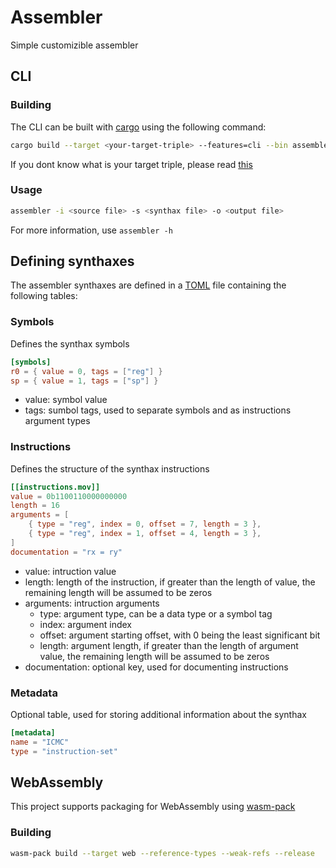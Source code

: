 # Assembler
Simple customizible assembler

## CLI
### Building
The CLI can be built with [cargo](https://www.rust-lang.org/tools/install) using the following command:
```sh
cargo build --target <your-target-triple> --features=cli --bin assembler
```
If you dont know what is your target triple, please read [this](https://doc.rust-lang.org/cargo/appendix/glossary.html#target)

### Usage
```sh 
assembler -i <source file> -s <synthax file> -o <output file>
```
For more information, use `assembler -h`

## Defining synthaxes
The assembler synthaxes are defined in a [TOML](https://toml.io/) file containing the following tables:

### Symbols
Defines the synthax symbols
```toml
[symbols]
r0 = { value = 0, tags = ["reg"] }
sp = { value = 1, tags = ["sp"] }
```
- value: symbol value
- tags: sumbol tags, used to separate symbols and as instructions argument types

### Instructions
Defines the structure of the synthax instructions
```toml
[[instructions.mov]]
value = 0b1100110000000000
length = 16
arguments = [
    { type = "reg", index = 0, offset = 7, length = 3 },
    { type = "reg", index = 1, offset = 4, length = 3 },
]
documentation = "rx = ry"
```
- value: intruction value
- length: length of the instruction, if greater than the length of value, the remaining length will be assumed to be zeros
- arguments: intruction arguments
  - type: argument type, can be a data type or a symbol tag
  - index: argument index
  - offset: argument starting offset, with 0 being the least significant bit
  - length: argument length, if greater than the length of argument value, the remaining length will be assumed to be zeros
- documentation: optional key, used for documenting instructions

### Metadata
Optional table, used for storing additional information about the synthax
```toml
[metadata]
name = "ICMC"
type = "instruction-set"
```
## WebAssembly
This project supports packaging for WebAssembly using [wasm-pack](https://github.com/rustwasm/wasm-pack)

### Building
```sh
wasm-pack build --target web --reference-types --weak-refs --release
```
